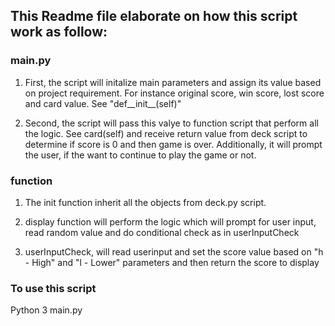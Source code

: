 ## This Readme file elaborate on how this script work as follow:
### main.py
 1. First, the script will initalize main parameters and assign its value based on project requirement. For instance original score, win score, lost score and card value. See "def__init__(self)"

2. Second, the script will pass this valye to function script that perform all the logic. See card(self) and receive return value from deck script to determine if score is 0 and then game is over. Additionally, it will prompt the user, if the want to continue to play the game or not.

### function
1. The init function inherit all the objects from deck.py script. 

2. display function will perform the logic which will prompt for user input, read random value and do conditional check as in userInputCheck

3. userInputCheck, will read userinput and set the score value based on "h - High" and "l - Lower" parameters and then return the score to     display

### To use this script
Python 3 main.py

